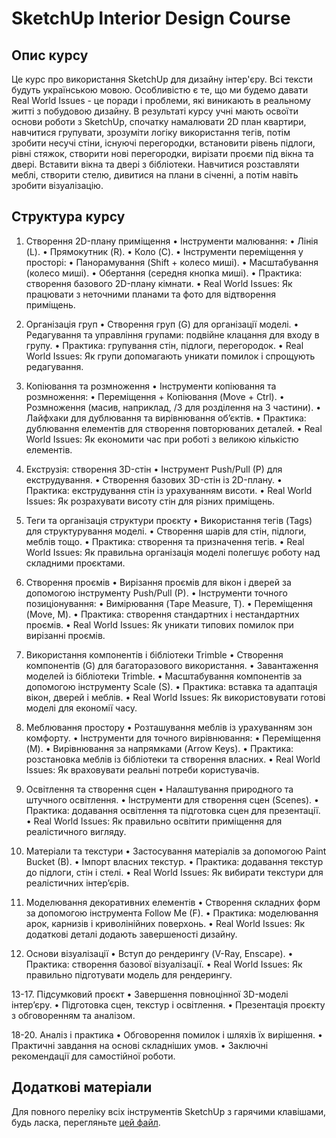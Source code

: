 # SketchUp Interior Design Course

## Опис курсу

Це курс про використання SketchUp для дизайну інтер'єру. Всі тексти будуть українською мовою. Особливістю є те, що ми будемо давати Real World Issues - це поради і проблеми, які виникають в реальному житті з побудовою дизайну. В результаті курсу учні мають освоїти основи роботи з SketchUp, спочатку намалювати 2D план квартири, навчитися групувати, зрозуміти логіку використання тегів, потім зробити несучі стіни, існуючі перегородки, встановити рівень підлоги, рівні стяжок, створити нові перегородки, вирізати проєми під вікна та двері. Вставити вікна та двері з бібліотеки. Навчитися розставляти меблі, створити стелю, дивитися на плани в січенні, а потім навіть зробити візуалізацію.

## Структура курсу

1. Створення 2D-плану приміщення
	•	Інструменти малювання:
	•	Лінія (L).
	•	Прямокутник (R).
	•	Коло (C).
	•	Інструменти переміщення у просторі:
	•	Панорамування (Shift + колесо миші).
	•	Масштабування (колесо миші).
	•	Обертання (середня кнопка миші).
	•	Практика: створення базового 2D-плану кімнати.
	•	Real World Issues: Як працювати з неточними планами та фото для відтворення приміщень.

2. Організація груп
	•	Створення груп (G) для організації моделі.
	•	Редагування та управління групами: подвійне клацання для входу в групу.
	•	Практика: групування стін, підлоги, перегородок.
	•	Real World Issues: Як групи допомагають уникати помилок і спрощують редагування.

3. Копіювання та розмноження
	•	Інструменти копіювання та розмноження:
	•	Переміщення + Копіювання (Move + Ctrl).
	•	Розмноження (масив, наприклад, /3 для розділення на 3 частини).
	•	Лайфхаки для дублювання та вирівнювання об’єктів.
	•	Практика: дублювання елементів для створення повторюваних деталей.
	•	Real World Issues: Як економити час при роботі з великою кількістю елементів.

4. Екструзія: створення 3D-стін
	•	Інструмент Push/Pull (P) для екструдування.
	•	Створення базових 3D-стін із 2D-плану.
	•	Практика: екструдування стін із урахуванням висоти.
	•	Real World Issues: Як розрахувати висоту стін для різних приміщень.

5. Теги та організація структури проєкту
	•	Використання тегів (Tags) для структурування моделі.
	•	Створення шарів для стін, підлоги, меблів тощо.
	•	Практика: створення та призначення тегів.
	•	Real World Issues: Як правильна організація моделі полегшує роботу над складними проєктами.

6. Створення проємів
	•	Вирізання проємів для вікон і дверей за допомогою інструменту Push/Pull (P).
	•	Інструменти точного позиціонування:
	•	Вимірювання (Tape Measure, T).
	•	Переміщення (Move, M).
	•	Практика: створення стандартних і нестандартних проємів.
	•	Real World Issues: Як уникати типових помилок при вирізанні проємів.

7. Використання компонентів і бібліотеки Trimble
	•	Створення компонентів (G) для багаторазового використання.
	•	Завантаження моделей із бібліотеки Trimble.
	•	Масштабування компонентів за допомогою інструменту Scale (S).
	•	Практика: вставка та адаптація вікон, дверей і меблів.
	•	Real World Issues: Як використовувати готові моделі для економії часу.

8. Меблювання простору
	•	Розташування меблів із урахуванням зон комфорту.
	•	Інструменти для точного вирівнювання:
	•	Переміщення (M).
	•	Вирівнювання за напрямками (Arrow Keys).
	•	Практика: розстановка меблів із бібліотеки та створення власних.
	•	Real World Issues: Як враховувати реальні потреби користувачів.

9. Освітлення та створення сцен
	•	Налаштування природного та штучного освітлення.
	•	Інструменти для створення сцен (Scenes).
	•	Практика: додавання освітлення та підготовка сцен для презентації.
	•	Real World Issues: Як правильно освітити приміщення для реалістичного вигляду.

10. Матеріали та текстури
	•	Застосування матеріалів за допомогою Paint Bucket (B).
	•	Імпорт власних текстур.
	•	Практика: додавання текстур до підлоги, стін і стелі.
	•	Real World Issues: Як вибирати текстури для реалістичних інтер’єрів.

11. Моделювання декоративних елементів
	•	Створення складних форм за допомогою інструмента Follow Me (F).
	•	Практика: моделювання арок, карнизів і криволінійних поверхонь.
	•	Real World Issues: Як додаткові деталі додають завершеності дизайну.

12. Основи візуалізації
	•	Вступ до рендерингу (V-Ray, Enscape).
	•	Практика: створення базової візуалізації.
	•	Real World Issues: Як правильно підготувати модель для рендерингу.

13-17. Підсумковий проєкт
	•	Завершення повноцінної 3D-моделі інтер’єру.
	•	Підготовка сцен, текстур і освітлення.
	•	Презентація проєкту з обговоренням та аналізом.

18-20. Аналіз і практика
	•	Обговорення помилок і шляхів їх вирішення.
	•	Практичні завдання на основі складніших умов.
	•	Заключні рекомендації для самостійної роботи.

## Додаткові матеріали

Для повного переліку всіх інструментів SketchUp з гарячими клавішами, будь ласка, перегляньте [цей файл](sketchup-tools-hotkeys.md).
